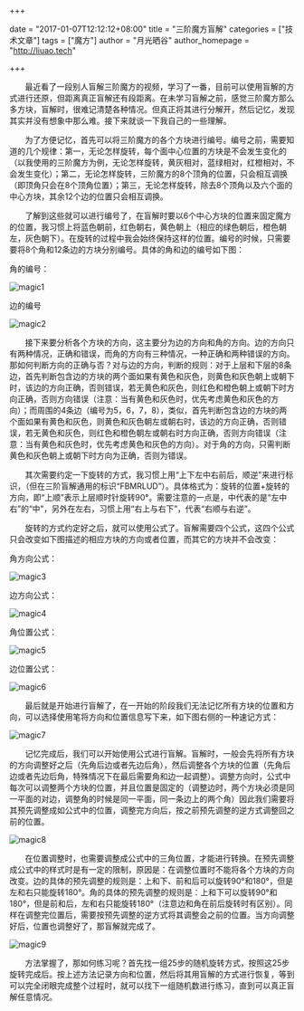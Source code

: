 +++

date = "2017-01-07T12:12:12+08:00"
title = "三阶魔方盲解"
categories = ["技术文章"]
tags = ["魔方"]
author = "月光晒谷"
author_homepage =  "http://liuao.tech"

+++


&nbsp; &nbsp; &nbsp; &nbsp;最近看了一段别人盲解三阶魔方的视频，学习了一番，目前可以使用盲解的方式进行还原，但距离真正盲解还有段距离。在未学习盲解之前，感觉三阶魔方那么多方块，盲解时，很难记清楚各种情况。但真正将其进行分解开，然后记忆，发现其实并没有想象中那么难。接下来就谈一下我自己的一些理解。

<!--more-->

&nbsp; &nbsp; &nbsp; &nbsp;为了方便记忆，首先可以将三阶魔方的各个方块进行编号。编号之前，需要知道的几个规律：第一，无论怎样旋转，每个面中心位置的方块是不会发生变化的（以我使用的三阶魔方为例，无论怎样旋转，黄灰相对，蓝绿相对，红橙相对，不会发生变化）；第二，无论怎样旋转，三阶魔方的8个顶角的位置，只会相互调换（即顶角只会在8个顶角位置）；第三，无论怎样旋转，除去8个顶角以及六个面的中心方块，其余12个边的位置只会相互调换。

&nbsp; &nbsp; &nbsp; &nbsp;了解到这些就可以进行编号了，在盲解时要以6个中心方块的位置来固定魔方的位置，我习惯上将蓝色朝前，红色朝右，黄色朝上（相应的绿色朝后，橙色朝左，灰色朝下）。在旋转的过程中我会始终保持这样的位置。编号的时候，只需要要将8个角和12条边的方块分别编号。具体的角和边的编号如下图：

角的编号：

![magic1](http://liuao.tech/images/magic1.png)

边的编号

![magic2](http://liuao.tech/images/magic2.png)


&nbsp; &nbsp; &nbsp; &nbsp;接下来要分析各个方块的方向，这主要分为边的方向和角的方向。边的方向只有两种情况，正确和错误，而角的方向有三种情况，一种正确和两种错误的方向。那如何判断方向的正确与否？对与边的方向，判断的规则：对于上层和下层的8条边，首先判断包含边的方块的两个面如果有黄色和灰色，则黄色和灰色朝上或朝下时，该边的方向正确，否则错误，若无黄色和灰色，则红色和橙色朝上或朝下时方向正确，否则方向错误（注意：当有黄色和灰色时，优先考虑黄色和灰色的方向）；而周围的4条边（编号为5，6，7，8），类似，首先判断包含边的方块的两个面如果有黄色和灰色，则黄色和灰色朝左或朝右时，该边的方向正确，否则错误，若无黄色和灰色，则红色和橙色朝左或朝右时方向正确，否则方向错误（注意：当有黄色和灰色时，优先考虑黄色和灰色的方向）。对于角的方向，只需判断黄色和灰色朝上或朝下时方向为正确，否则为错误。

&nbsp; &nbsp; &nbsp; &nbsp;其次需要约定一下旋转的方式，我习惯上用“上下左中右前后，顺逆”来进行标识，（但在三阶盲解通用的标识“FBMRLUD”）。具体格式为：旋转的位置+旋转的方向，即“上顺”表示上层顺时针旋转90°。需要注意的一点是，中代表的是“左中右”的“中”，另外在左右，习惯上用“右上与右下”，代表“右顺与右逆”。

&nbsp; &nbsp; &nbsp; &nbsp;旋转的方式约定好之后，就可以使用公式了。盲解需要四个公式，这四个公式只会改变如下图描述的相应方块的方向或者位置，而其它的方块并不会改变：

角方向公式：

![magic3](http://liuao.tech/images/magic3.png)

边方向公式：

![magic4](http://liuao.tech/images/magic4.png)

角位置公式：

![magic5](http://liuao.tech/images/magic5.png)

边位置公式：

![magic6](http://liuao.tech/images/magic6.png)

&nbsp; &nbsp; &nbsp; &nbsp;最后就是开始进行盲解了，在一开始的阶段我们无法记忆所有方块的位置和方向，可以选择使用笔将方向和位置信息写下来，如下图右侧的一种速记方式：

![magic7](http://liuao.tech/images/magic7.png)

&nbsp; &nbsp; &nbsp; &nbsp;记忆完成后，我们可以开始使用公式进行盲解。盲解时，一般会先将所有方块的方向调整好之后（先角后边或者先边后角），然后调整各个方块的位置（先角后边或者先边后角，特殊情况下在最后需要角和边一起调整）。调整方向时，公式中每次可以调整两个方块的位置，并且位置是固定的（调整边时，两个方块必须是同一平面的对边，调整角的时候是同一平面，同一条边上的两个角）因此我们需要将其预先调整成如公式中的位置，调整完方向后，按之前预先调整的逆方式调整回之前的位置。

![magic8](http://liuao.tech/images/magic8.png)

&nbsp; &nbsp; &nbsp; &nbsp;在位置调整时，也需要调整成公式中的三角位置，才能进行转换。在预先调整成公式中的样式时是有一定的限制，原因是：在调整位置时不能将各个方块的方向改变。边的具体的预先调整的规则是：上和下、前和后可以旋转90°和180°，但是左和右只能旋转180°。角的具体的预先调整的规则是：上和下可以旋转90°和180°，但是前和后，左和右只能旋转180°（注意边和角在前后旋转时有区别）。同样在调整完位置后，需要按预先调整的逆方式将其调整会之前的位置。当方向调整好后，位置也调整好了，那盲解就完成了。

![magic9](http://liuao.tech/images/magic9.png)

&nbsp; &nbsp; &nbsp; &nbsp;方法掌握了，那如何练习呢？首先找一组25步的随机旋转方式，按照这25步旋转完成后。按上述方法记录方向和位置，然后将其用盲解的方式进行恢复，等到可以完全闭眼完成整个过程时，就可以找下一组随机数进行练习，直到可以真正盲解任意情况。


